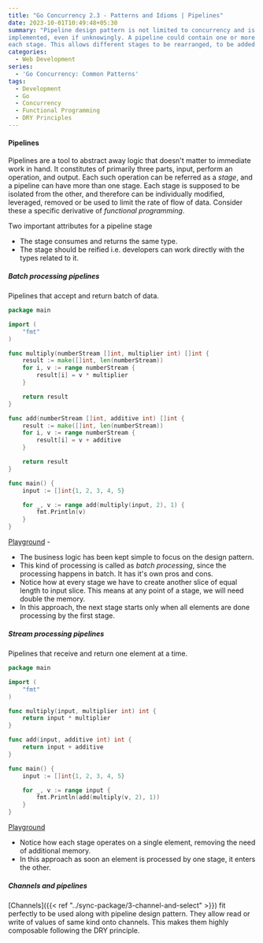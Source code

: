 ```yaml
---
title: "Go Concurrency 2.3 - Patterns and Idioms | Pipelines"
date: 2023-10-01T10:49:48+05:30
summary: "Pipeline design pattern is not limited to concurrency and is something that every programmer has followed or 
implemented, even if unknowingly. A pipeline could contain one or more stages, ideally limiting single responsibility to 
each stage. This allows different stages to be rearranged, to be added or removed."
categories:
  - Web Development
series:
  - 'Go Concurrency: Common Patterns'
tags:
  - Development
  - Go
  - Concurrency
  - Functional Programming
  - DRY Principles 
---
```

#### Pipelines
Pipelines are a tool to abstract away logic that doesn't matter to immediate work in hand. It constitutes of primarily 
three parts, input, perform an operation, and output. Each such operation can be referred as a *stage*, and 
a pipeline can have more than one stage. Each stage is supposed to be isolated from the other, and therefore can be 
individually modified, leveraged, removed or be used to limit the rate of flow of data. Consider these a specific 
derivative of *functional programming*.

Two important attributes for a  pipeline stage
- The stage consumes and returns the same type.
- The stage should be reified i.e. developers can work directly with the types related to it.

##### Batch processing pipelines
Pipelines that accept and return batch of data.
```Go
package main

import (
	"fmt"
)

func multiply(numberStream []int, multiplier int) []int {
	result := make([]int, len(numberStream))
	for i, v := range numberStream {
		result[i] = v * multiplier
	}

	return result
}

func add(numberStream []int, additive int) []int {
	result := make([]int, len(numberStream))
	for i, v := range numberStream {
		result[i] = v + additive
	}

	return result
}

func main() {
	input := []int{1, 2, 3, 4, 5}

	for _, v := range add(multiply(input, 2), 1) {
		fmt.Println(v)
	}
}
```
[Playground](https://go.dev/play/p/Vo3_IL8JmSI) -
- The business logic has been kept simple to focus on the design pattern.
- This kind of processing is called as *batch processing*, since the processing happens in batch. It has it's own pros and cons.
- Notice how at every stage we have to create another slice of equal length to input slice. This means at any point of a stage, we will need double the memory.
- In this approach, the next stage starts only when all elements are done processing by the first stage.

##### Stream processing pipelines
Pipelines that receive and return one element at a time.
```Go 
package main

import (
	"fmt"
)

func multiply(input, multiplier int) int {
	return input * multiplier
}

func add(input, additive int) int {
	return input + additive
}

func main() {
	input := []int{1, 2, 3, 4, 5}

	for _, v := range input {
		fmt.Println(add(multiply(v, 2), 1))
	}
}
```
[Playground](https://go.dev/play/p/hjkAIjsliZM)
- Notice how each stage operates on a single element, removing the need of additional memory.
- In this approach as soon an element is processed by one stage, it enters the other.

##### Channels and pipelines
[Channels]({{< ref "../sync-package/3-channel-and-select" >}}) fit perfectly to be used along with pipeline design pattern. They allow read or write of values of same kind onto channels. This makes them highly composable following the DRY principle.  

